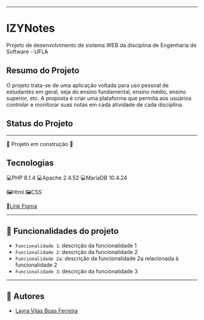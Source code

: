 
---

# IZYNotes
Projeto de desenvolvimento de sistema WEB da disciplina de Engenharia de Software - UFLA 

## Resumo do Projeto
O projeto trata-se de uma aplicação voltada para uso pessoal de estudantes em geral, seja do ensino fundamental, ensino médio, ensino superior, etc. A proposta é criar uma plataforma que permita aos usuários controlar e monitorar suas notas em cada atividade de cada disciplina.

## Status do Projeto
---
:construction: Projeto em construção :construction:

## Tecnologias

💻PHP 8.1.4
💻Apache 2.4.52
💻MariaDB 10.4.24

🖼Html
🖼CSS

:art:<a href="https://www.figma.com/file/s7kTzMO06K9gTnJTsscyFG/Eng.-Software?node-id=0%3A1" target="_blank">Link Figma</a>

---

## :hammer: Funcionalidades do projeto

- `Funcionalidade 1`: descrição da funcionalidade 1
- `Funcionalidade 2`: descrição da funcionalidade 2
- `Funcionalidade 2a`: descrição da funcionalidade 2a relacionada à funcionalidade 2
- `Funcionalidade 3`: descrição da funcionalidade 3

---

## :woman: Autores
- <a href="https://github.com/Layravbf" target="_blank">Layra Vilas Boas Ferreira</a>



